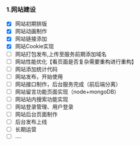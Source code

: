 ### 1.网站建设

- [x] 网站初期排版
- [x] 网站动画制作
- [x] 网站链接添加
- [x] 网站Cookie实现
- [ ] 网站打包发布,上传至服务前期添加域名
- [ ] 网站性能优化【看页面是否复杂需要重构进行重构】
- [ ] 网站添加统计代码
- [ ] 网站发布，开始使用
- [ ] 网站接口制作，后台服务完成（前后端分离）
- [ ] 网站留言功能页面实现（node+mongoDB）
- [ ] 网站站内搜索功能实现
- [ ] 网站登录管理、用户登录
- [ ] 网站后台页面制作
- [ ] 后台发布上线
- [ ] 长期运营
- [ ] .... 
